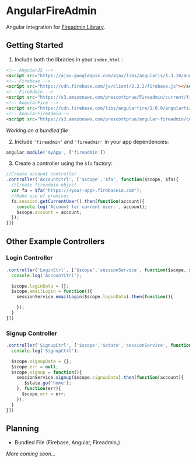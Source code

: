 # AngularFireAdmin

Angular integration for [Fireadmin Library](https://github.com/prescottprue/fireadmin).
## Getting Started
1. Include both the libraries in your `index.html` :

  ```html
  <!-- AngularJS -->
  <script src="https://ajax.googleapis.com/ajax/libs/angularjs/1.3.10/angular.min.js"></script>
  <!-- Firebase -->
  <script src="https://cdn.firebase.com/js/client/2.2.2/firebase.js"></script>
  <!-- FireAdmin -->
  <script src="https://s3.amazonaws.com/prescottprue/Fireadmin/current/fireadmin.min.js"></script>
  <!-- AngularFire -->
  <script src="https://cdn.firebase.com/libs/angularfire/1.0.0/angularfire.min.js"></script>
  <!-- AngularFireAdmin-->
  <script src="https://s3.amazonaws.com/prescottprue/angular-fireadmin/current/angular-fireadmin.min.js"></script>

  ```
  *Working on a bundled file*

2. Include `'fireadmin'` and `'fireadmin'` in your app dependencies:
  ```javascript
  angular.module('myApp', ['fireadmin'])
  ```
3. Create a controller using the `$fa` factory:

  ```javascript
  //Create account controller
  .controller('AccountCtrl', ['$scope','$fa', function($scope, $fa){
    //Create fireadmin object
    var fa = $fa("https://<your-app>.firebaseio.com");
    //Make use of promises
    fa.session.getCurrentUser().then(function(account){
      console.log('Account for current user:', account);
      $scope.account = account;
    });
  }])
  ```

## Other Example Controllers

### Login Controller
  ```javascript
  .controller('LoginCtrl', ['$scope','sessionService', function($scope, sessionService){
    console.log('AccountCtrl');

    $scope.loginData = {};
    $scope.emailLogin = function(){
      sessionService.emailLogin($scope.loginData).then(function(){

      });
    }
  }])
  ```
### Signup Controller
  ```javascript
  .controller('SignupCtrl', ['$scope','$state','sessionService', function($scope, $state, sessionService){
    console.log('SignupCtrl');

    $scope.signupData = {};
    $scope.err = null;
    $scope.signup = function(){
      sessionService.signup($scope.signupData).then(function(account){
         $state.go('home');
      }, function(err){
        $scope.err = err;
      });
    }
  }])
  ```
## Planning

* Bundled File (Firebase, Angular, Fireadmin,)


*More coming soon...*
